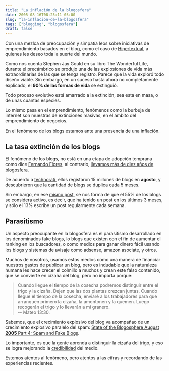 ```yaml
---
title: "La inflación de la blogosfera"
date: 2005-08-16T08:25:11-03:00
slug: "la-inflación-de-la-blogosfera"
tags: ["blogging", "blogosfera"]
draft: false
---
```


Con una mezlca de preocupación y simpatía leos sobre iniciativas de
emprendimiento basados en el blog, como el caso de
[Hipertextual](http://hipertextual.com/), a quienes les deseo toda la
suerte del mundo.

Como nos cuenta Stephen Jay Gould en su libro The Wonderful Life,
durante el precámbrico se produjo una de las explosiones de vida más
extraordinarias de las que se tenga registro. Parece que la vida exploró
todo diseño viable. Sin embargo, en un suceso hasta ahora no
completamente explicado, el **90% de las formas de vida** se extinguió.

Todo proceso evolutivo está amarrado a la extinción, sea esta en masa, o
de unas cuantas especies.

Lo mismo pasa en el emprendimiento, fenómenos como la burbuja de
internet son muestras de extinciones masivas, en el ámbito del
emprendimiento de negocios.

En el fenómeno de los blogs estamos ante una presencia de una inflación.

## La tasa extinción de los blogs 

El fenómeno de los blogs, no está en una etapa de adopción temprana como
dice [Fernando Flores](http://www.fernandoflores.cl/), al contrario,
[llevamos más de diez años de
blogosfera](http://en.wikipedia.org/wiki/Blogs).

De acuerdo a
[technorati](http://www.technorati.com/weblog/2005/08/34.html), ellos
registaron 15 millones de blogs en **agosto**, y descubrieron que la
cantidad de blogs se duplica cada 5 meses.

Sin embargo, en ese [mismo
post](http://www.technorati.com/weblog/2005/08/34.html), se nos forma de
que el 55% de los blogs se considera activo, es decir, que ha tenido un
post en los últimos 3 meses, y sólo el 13% escribe un post regularmente
cada semana.

## Parasitismo

Un aspecto preocupante en la blogosfera es el parasitismo desarrollado
en los denominados fake blogs, lo blogs que existen con el fin de
aumentar el ranking en los buscadores, o como medios para ganar dinero
fácil usando los blogs y sistemas de avisaje como adsense, amazon
asociate, y otros.

Muchos de nosotros, usamos estos medios como una manera de financiar
nuestros gastos de publicar un blog, pero es indudable que la naturaleza
humana les hace crecer el colmillo a muchos y crean este falso
contenido, que se convierte en cizaña del blog, pero no importa porque:

> Cuando llegue el tiempo de la cosecha podremos distinguir entre el
> trigo y la cizaña. Dejen que las dos plantas crezcan juntas. Cuando
> llegue el tiempo de la cosecha, enviaré a los trabajadores para que
> arranquen primero la cizaña, la amontonen y la quemen. Luego recogerán
> el trigo y lo llevarán a mi granero.\
> -- Mateo 13:30.

Sabemos, que el crecimiento explosivo del blog va acompañao de un
crecimiento explosivo paralelo del spam: [State of the Blogosphere
August **2005** Part 4: Spam and Fake Blogs](http://www.technorati.com/weblog/2005/08/38.html).

Lo importante, es que la gente aprenda a distinguir la cizaña del trigo,
y eso se logra mejorando la
[credibilidad](/blog/2005/08/credibilidad_en.html)
del medio.

Estemos atentos al fenómeno, pero atentos a las cifras y recordando de
las experiencias recientes.
